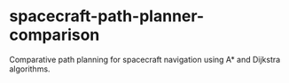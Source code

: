# spacecraft-path-planner-comparison
Comparative path planning for spacecraft navigation using A* and Dijkstra algorithms.
